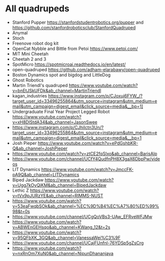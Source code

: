 # All quadrupeds

- Stanford Pupper https://stanfordstudentrobotics.org/pupper and https://github.com/stanfordroboticsclub/StanfordQuadruped
- Anymal
- Stoch
- Freenove robot dog kit
- OpenCat Nybble and Bittle from Petoi https://www.petoi.com/
- MIT Mini Cheetah
- Cheetah 2 and 3
- SpotMicro https://spotmicroai.readthedocs.io/en/latest/
- open-quadruped https://github.com/adham-elarabawy/open-quadruped
- Boston Dynamics spot and bigdog and LittleDog
- Ghost Robotics
- Martin Triendl's quadruped https://www.youtube.com/watch?v=bnEtJSkUFDk&ab_channel=MartinTriendl
- kagan_industries https://www.instagram.com/p/CJoxuj6FYW_/?target_user_id=33496255864&utm_source=instagram&utm_medium=email&utm_campaign=digest_email&click_source=media&__bp=1]
- Undergraduate Final Year Project Legged Robot https://www.youtube.com/watch?v=xH8DlStdA34&ab_channel=JasonSwee
- https://www.instagram.com/p/CJhiIctn3Un/?target_user_id=33496255864&utm_source=instagram&utm_medium=email&utm_campaign=digest_email&click_source=media&__bp=1
- Josh Pieper https://www.youtube.com/watch?v=ePdGshbKR-Q&ab_channel=JoshPieper
- https://www.youtube.com/watch?v=ztCE2fqSIxo&ab_channel=BarisAlp
- https://www.youtube.com/channel/UCfY4QudfnPH8X3gaX6DbpPw/videos
- LIT Dynamics https://www.youtube.com/watch?v=JmccFK-pA9Q&ab_channel=LITDynamics
- Biped Jackdaw https://www.youtube.com/watch?v=Ugg7kOyQjKM&ab_channel=BipedJackdaw
- Lethic Z https://www.youtube.com/watch?v=tVx9pJURzYE&ab_channel=RIMMS-NUST
- https://www.youtube.com/watch?v=53eaFwqbSOk&ab_channel=%EC%9D%B4%EC%A7%80%ED%99%98&t=0s
- https://www.youtube.com/channel/UCgQoVBs3-UAw_EFRveWFJMw
- https://www.youtube.com/watch?v=ABWEnGEHsqo&ab_channel=KWang_12&t=2s
- https://www.youtube.com/watch?v=95QFbXK_3GQ&ab_channel=VanessaWei%C3%9F
- https://www.youtube.com/channel/UCajFUnfnl-76YDSp5gZsCrg
- https://www.youtube.com/watch?v=nxRnOm7XuN0&ab_channel=NipunDhananjaya